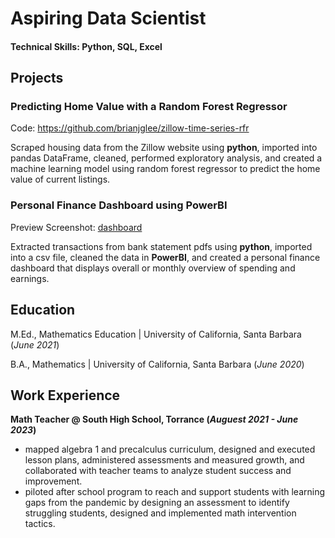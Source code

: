 # Aspiring Data Scientist

#### Technical Skills: Python, SQL, Excel

## Projects
### Predicting Home Value with a Random Forest Regressor
Code: https://github.com/brianjglee/zillow-time-series-rfr

Scraped housing data from the Zillow website using **python**, imported into pandas DataFrame, cleaned, performed exploratory analysis, and created a machine learning model using random forest regressor to predict the home value of current listings.

### Personal Finance Dashboard using PowerBI
Preview Screenshot: [dashboard](https://github.com/brianjglee/brianjglee/assets/135400384/4a996219-e2a0-4326-853b-d43828dd6148)

Extracted transactions from bank statement pdfs using **python**, imported into a csv file, cleaned the data in **PowerBI**, and created a personal finance dashboard that displays overall or monthly overview of spending and earnings. 

## Education
M.Ed., Mathematics Education | University of California, Santa Barbara (_June 2021_)

B.A., Mathematics | University of California, Santa Barbara (_June 2020_)

## Work Experience
**Math Teacher @ South High School, Torrance (_Auguest 2021 - June 2023_)**
- mapped algebra 1 and precalculus curriculum, designed and executed lesson plans, administered assessments and measured growth, and collaborated with teacher teams to analyze student success and improvement.
- piloted after school program to reach and support students with learning gaps from the pandemic by designing an assessment to identify struggling students, designed and implemented math intervention tactics. 
